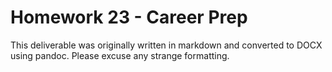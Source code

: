 # Homework 23 - Career Prep

This deliverable was originally written in markdown and converted to DOCX using pandoc. Please excuse any strange formatting.